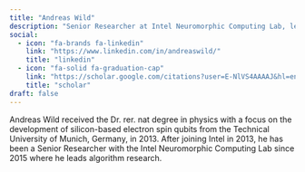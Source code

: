 ```yaml
---
title: "Andreas Wild"
description: "Senior Researcher at Intel Neuromorphic Computing Lab, leading algorithm research. PhD in physics with focus on silicon-based electron spin qubits."
social:
  - icon: "fa-brands fa-linkedin"
    link: "https://www.linkedin.com/in/andreaswild/"
    title: "linkedin"
  - icon: "fa-solid fa-graduation-cap"
    link: "https://scholar.google.com/citations?user=E-NlVS4AAAAJ&hl=en"
    title: "scholar"
draft: false
---
```

Andreas Wild received the Dr. rer. nat degree in physics with a focus on the development of silicon-based electron spin qubits from the Technical University of Munich, Germany, in 2013. After joining Intel in 2013, he has been a Senior Researcher with the Intel Neuromorphic Computing Lab since 2015 where he leads algorithm research.
